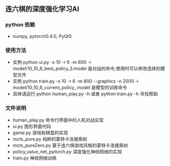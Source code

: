 ## 连六棋的深度强化学习AI
### python 依赖
- numpy, pytorch0.4.0, PyQt5

### 使用方法
 - 实例 python ui.py -s 10 -r 6 -m 800 -i model/10_10_6_best_policy_3.model 是对战的命令,使用时可以修改选择的模型文件
 - 实例 python train.py -s 10 -r 6 -m 800 --graphics -n 2000 -i model/10_10_6_current_policy_.model 是模型的训练命令
 - 具体请运行 python human_play.py -h 或者 python train.py -h 寻找帮助

### 文件说明
- human_play.py 命令行界面中的人机对战实现
- ui.py 图形界面代码
- game.py 游戏和棋盘的实现
- mcts_pure.py 纯粹的蒙特卡洛搜索树
- mcts_pureZero.py 基于连六棋游戏风格的蒙特卡洛搜索树
- policy_value_net_pytorch.py 深度强化神经网络的实现
- train.py 神经网络训练
